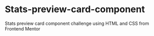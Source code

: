 # Stats-preview-card-component
Stats preview card component challenge using HTML and CSS from Frontend Mentor
